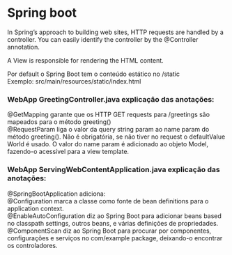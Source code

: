 # Spring boot  
  
In Spring’s approach to building web sites, HTTP requests are handled by a controller. You can easily identify the controller by the @Controller annotation.  
  
A View is responsible for rendering the HTML content.  
  
Por default o Spring Boot tem o conteúdo estático no /static  
Exemplo: src/main/resources/static/index.html  
  
### WebApp GreetingController.java explicação das anotações:  
@GetMapping garante que os HTTP GET requests para /greetings são mapeados para o método greeting()  
@RequestParam liga o valor da query string param ao name param do método greeting(). Não é obrigatória, se não tiver no request o defaultValue World é usado. O valor do name param é adicionado ao objeto Model, fazendo-o acessível para a view template.  
  
### WebApp ServingWebContentApplication.java explicação das anotações:  
@SpringBootApplication adiciona:  
@Configuration marca a classe como fonte de bean definitions para o application context.  
@EnableAutoConfiguration diz ao Spring Boot para adicionar beans based no classpath settings, outros beans, e várias definições de propriedades.  
@ComponentScan diz ao Spring Boot para procurar por componentes, configurações e serviços no com/example package, deixando-o encontrar os controladores.  
  
